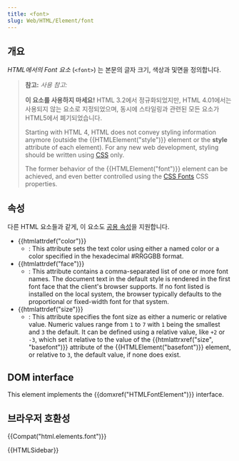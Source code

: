 ```yaml
---
title: <font>
slug: Web/HTML/Element/font
---
```


## 개요

_HTML에서의 Font 요소_ (`<font>`) 는 본문의 글자 크기, 색상과 및면을 정의합니다.

> **참고:** _사용 참고:_
>
> **이 요소를 사용하지 마세요!** HTML 3.2에서 정규화되었지만, HTML 4.01에서는 사용되지 않는 요소로 지정되었으며, 동시에 스타일링과 관련된 모든 요소가 HTML5에서 폐기되었습니다.
>
> Starting with HTML 4, HTML does not convey styling information anymore (outside the {{HTMLElement("style")}} element or the **style** attribute of each element). For any new web development, styling should be written using [CSS](/ko/docs/CSS) only.
>
> The former behavior of the {{HTMLElement("font")}} element can be achieved, and even better controlled using the [CSS Fonts](/ko/docs/Web/CSS/CSS_Fonts) CSS properties.

## 속성

다른 HTML 요소들과 같게, 이 요소도 [공용 속성](/ko/docs/HTML/Global_attributes)을 지원합니다.

- {{htmlattrdef("color")}}
  - : This attribute sets the text color using either a named color or a color specified in the hexadecimal #RRGGBB format.
- {{htmlattrdef("face")}}
  - : This attribute contains a comma-separated list of one or more font names. The document text in the default style is rendered in the first font face that the client's browser supports. If no font listed is installed on the local system, the browser typically defaults to the proportional or fixed-width font for that system.
- {{htmlattrdef("size")}}
  - : This attribute specifies the font size as either a numeric or relative value. Numeric values range from `1` to `7` with `1` being the smallest and `3` the default. It can be defined using a relative value, like `+2` or `-3`, which set it relative to the value of the {{htmlattrxref("size", "basefont")}} attribute of the {{HTMLElement("basefont")}} element, or relative to `3`, the default value, if none does exist.

## DOM interface

This element implements the {{domxref("HTMLFontElement")}} interface.

## 브라우저 호환성

{{Compat("html.elements.font")}}

{{HTMLSidebar}}
